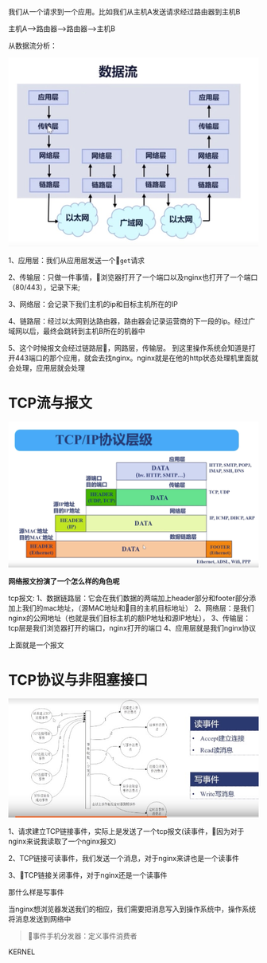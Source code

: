 我们从一个请求到一个应用。比如我们从主机A发送请求经过路由器到主机B

主机A-->路由器-->路由器-->主机B

从数据流分析：


![event](./1.png)

1、应用层：我们从应用层发送一个`get`请求

2、传输层：只做一件事情，浏览器打开了一个端口以及nginx也打开了一个端口（80/443），记录下来;

3、网络层：会记录下我们主机的ip和目标主机所在的IP

4、链路层：经过以太网到达路由器，路由器会记录运营商的下一段的ip。经过广域网以后，最终会跳转到主机B所在的机器中

5、这个时候报文会经过链路层，网路层，传输层。
到这里操作系统会知道是打开443端口的那个应用，就会去找nginx。nginx就是在他的http状态处理机里面就会处理，应用层就会处理


# TCP流与报文

![tcp流与报文](./2.png)

**网络报文扮演了一个怎么样的角色呢**

tcp报文:
1、数据链路层：它会在我们数据的两端加上header部分和footer部分添加上我们的mac地址，（源MAC地址和目的主机目标地址）
2、网络层：是我们nginx的公网地址（也就是我们目标主机的额IP地址和源IP地址），
3、传输层：tcp层是我们浏览器打开的端口，nginx打开的端口
4、应用层就是我们nginx协议

上面就是一个报文
 


# TCP协议与非阻塞接口

![tcp协议](./3.png)


1、请求建立TCP链接事件，实际上是发送了一个tcp报文(读事件，因为对于nginx来说我读取了一个nginx报文)

2、TCP链接可读事件，我们发送一个消息，对于nginx来讲也是一个读事件

3、TCP链接关闭事件，对于nginx还是一个读事件

那什么样是写事件


当nginx想浏览器发送我们的相应，我们需要把消息写入到操作系统中，操作系统将消息发送到网络中 


> 事件手机分发器：定义事件消费者


KERNEL